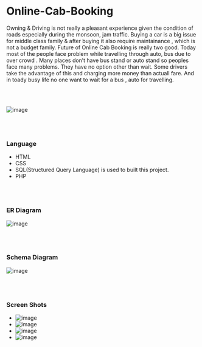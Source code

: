 # Online-Cab-Booking

Owning & Driving is not really a pleasant experience given the condition of roads especially during the monsoon, jam traffic. Buying a car is a big issue for middle class family & after buying it also require maintainance , which is not a budget family.
Future of Online Cab Booking is really two good.
Today most of the people face problem while travelling through auto, bus due to over crowd . Many places don’t have bus stand or auto stand so peoples face many problems. They have no option other than wait. Some drivers take the advantage of this and charging more money than actuall fare.
And in toady busy life no one want to wait for a bus , auto for travelling.

<br /><br />

![image](https://user-images.githubusercontent.com/65532854/129837156-6b9cd53b-df18-4b40-a2f6-c62684044686.png)

<br /><br />

### Language ###
* HTML
* CSS
* SQL(Structured Query Language) is used to built this project.
* PHP

<br /><br />

### ER Diagram ###
![image](https://user-images.githubusercontent.com/65532854/129836952-6d355263-351b-481b-bda7-f2623388ed88.png)

<br /><br />

### Schema Diagram ###
![image](https://user-images.githubusercontent.com/65532854/129836990-025afeb3-a170-4c4c-8ea3-9b69879ab610.png)


<br /><br />


### Screen Shots ###
* ![image](https://user-images.githubusercontent.com/65532854/129837050-d08e6806-1961-43fc-a372-f04b4831c11e.png)
* ![image](https://user-images.githubusercontent.com/65532854/129837064-148aa9a8-c507-4ddb-bc27-e6c2c2fe1f62.png)
* ![image](https://user-images.githubusercontent.com/65532854/129837077-1c7b3cb5-d86b-4209-93b4-316a04ba80f0.png)
* ![image](https://user-images.githubusercontent.com/65532854/129837097-4a3cd7b0-71ba-4f45-b146-0f90c66a15e3.png)
